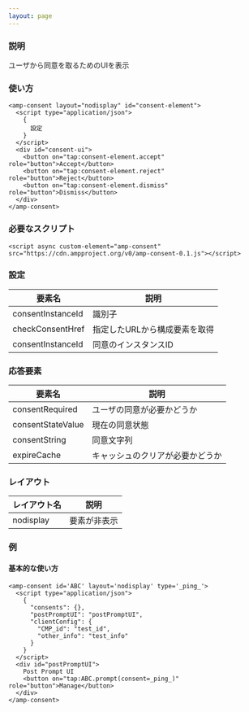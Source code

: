 ```yaml
---
layout: page
---
```


### 説明

ユーザから同意を取るためのUIを表示

### 使い方

    <amp-consent layout="nodisplay" id="consent-element">
      <script type="application/json">
        {
          設定
        }
      </script>
      <div id="consent-ui">
        <button on="tap:consent-element.accept" role="button">Accept</button>
        <button on="tap:consent-element.reject" role="button">Reject</button>
        <button on="tap:consent-element.dismiss" role="button">Dismiss</button>
      </div>
    </amp-consent>

### 必要なスクリプト

    <script async custom-element="amp-consent" src="https://cdn.ampproject.org/v0/amp-consent-0.1.js"></script>

### 設定

| 要素名            | 説明                            |
| ----------------- | ------------------------------- |
| consentInstanceId | 識別子                          |
| checkConsentHref  | 指定したURLから構成要素を取得 |
| consentInstanceId | 同意のインスタンスID           |

### 応答要素

| 要素名            | 説明                             |
| ----------------- | -------------------------------- |
| consentRequired   | ユーザの同意が必要かどうか       |
| consentStateValue | 現在の同意状態                   |
| consentString     | 同意文字列                       |
| expireCache       | キャッシュのクリアが必要かどうか |

### レイアウト

| レイアウト名 | 説明         |
| ------------ | ------------ |
| nodisplay    | 要素が非表示 |

### 例

#### 基本的な使い方

    <amp-consent id='ABC' layout='nodisplay' type='_ping_'>
      <script type="application/json">
        {
          "consents": {},
          "postPromptUI": "postPromptUI",
          "clientConfig": {
            "CMP_id": "test_id",
            "other_info": "test_info"
          }
        }
      </script>
      <div id="postPromptUI">
        Post Prompt UI
        <button on="tap:ABC.prompt(consent=_ping_)" role="button">Manage</button>
      </div>
    </amp-consent>
